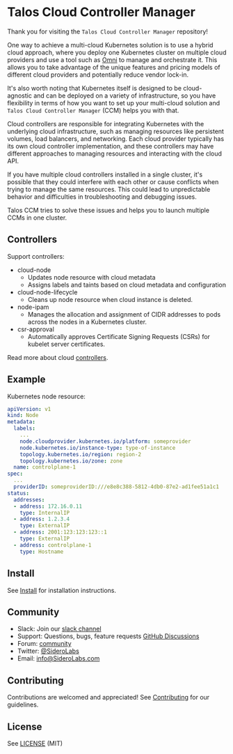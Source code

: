 # Talos Cloud Controller Manager

Thank you for visiting the `Talos Cloud Controller Manager` repository!

One way to achieve a multi-cloud Kubernetes solution is to use a hybrid cloud approach, where you deploy one Kubernetes cluster on multiple cloud providers and use a tool such as [Omni](https://omni.siderolabs.com) to manage and orchestrate it.
This allows you to take advantage of the unique features and pricing models of different cloud providers and potentially reduce vendor lock-in.

It's also worth noting that Kubernetes itself is designed to be cloud-agnostic and can be deployed on a variety of infrastructure, so you have flexibility in terms of how you want to set up your multi-cloud solution and `Talos Cloud Controller Manager` (CCM) helps you with that.

Cloud controllers are responsible for integrating Kubernetes with the underlying cloud infrastructure, such as managing resources like persistent volumes, load balancers, and networking. Each cloud provider typically has its own cloud controller implementation, and these controllers may have different approaches to managing resources and interacting with the cloud API.

If you have multiple cloud controllers installed in a single cluster, it's possible that they could interfere with each other or cause conflicts when trying to manage the same resources. This could lead to unpredictable behavior and difficulties in troubleshooting and debugging issues.

Talos CCM tries to solve these issues and helps you to launch multiple CCMs in one cluster.

## Controllers

Support controllers:

* cloud-node
  * Updates node resource with cloud metadata
  * Assigns labels and taints based on cloud metadata and configuration
* cloud-node-lifecycle
  * Cleans up node resource when cloud instance is deleted.
* node-ipam
  * Manages the allocation and assignment of CIDR addresses to pods across the nodes in a Kubernetes cluster.
* csr-approval
  * Automatically approves Certificate Signing Requests (CSRs) for kubelet server certificates.

Read more about cloud [controllers](docs/controllers.md).

## Example

Kubernetes node resource:

```yaml
apiVersion: v1
kind: Node
metadata:
  labels:
    ...
    node.cloudprovider.kubernetes.io/platform: someprovider
    node.kubernetes.io/instance-type: type-of-instance
    topology.kubernetes.io/region: region-2
    topology.kubernetes.io/zone: zone
  name: controlplane-1
spec:
  ...
  providerID: someproviderID:///e8e8c388-5812-4db0-87e2-ad1fee51a1c1
status:
  addresses:
  - address: 172.16.0.11
    type: InternalIP
  - address: 1.2.3.4
    type: ExternalIP
  - address: 2001:123:123:123::1
    type: ExternalIP
  - address: controlplane-1
    type: Hostname
```

## Install

See [Install](docs/install.md) for installation instructions.

## Community

- Slack: Join our [slack channel](https://slack.dev.talos-systems.io)
- Support: Questions, bugs, feature requests [GitHub Discussions](https://github.com/siderolabs/talos-cloud-controller-manager/discussions)
- Forum: [community](https://groups.google.com/a/SideroLabs.com/forum/#!forum/community)
- Twitter: [@SideroLabs](https://twitter.com/SideroLabs)
- Email: [info@SideroLabs.com](mailto:info@SideroLabs.com)

## Contributing

Contributions are welcomed and appreciated!
See [Contributing](CONTRIBUTING.md) for our guidelines.

## License

See [LICENSE](LICENSE) (MIT)
